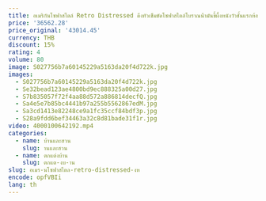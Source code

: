 ```yaml
---
title: อเมริกันโซฟาสไตล์ Retro Distressed ดึงหัวเข็มขัดโซฟาสไตล์โบราณน้ํามันขี้ผึ้งหนังวัวชั้นแรกห้องนั่งเล่นโซฟาเฟอร์นิเจอร์
price: '36562.28'
price_original: '43014.45'
currency: THB
discount: 15%
rating: 4
volume: 80
image: S027756b7a60145229a5163da20f4d722k.jpg
images:
  - S027756b7a60145229a5163da20f4d722k.jpg
  - Se32bead123ae4800bd9ec888325a00d27.jpg
  - S7b835057f72f4aa88d572a886814decfQ.jpg
  - Sa4e5e7b85bc4441b97a255b5562867edM.jpg
  - Sa3cd1413e82248ce9a1fc35ccf84bdf3p.jpg
  - S28a9fdd6bef34463a32c8d81bade31f1r.jpg
video: 4000100642192.mp4
categories:
  - name: บ้านและสวน
    slug: านและสวน
  - name: ตกแต่งบ้าน
    slug: ตกแต-งบ-าน
slug: อเมร-นโซฟาสไตล-retro-distressed-งห
encode: opfVBIi
lang: th
---
```

  
